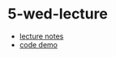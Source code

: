 5-wed-lecture
=============

 * [lecture notes](/week-1/5-wed-lecture/lecture-notes.md)
 * [code demo](/week-1/5-wed-lecture/code-demo)
